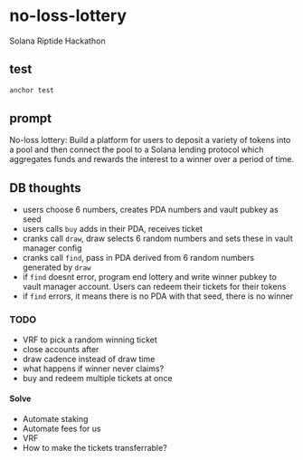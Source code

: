 # no-loss-lottery

Solana Riptide Hackathon

## test

```bash
anchor test
```

## prompt

No-loss lottery: Build a platform for users to deposit a variety of tokens into a pool and then connect the pool to a Solana lending protocol which aggregates funds and rewards the interest to a winner over a period of time.


## DB thoughts

- users choose 6 numbers, creates PDA numbers and vault pubkey as seed
- users calls `buy` adds in their PDA, receives ticket
- cranks call `draw`, draw selects 6 random numbers and sets these in vault manager config
- cranks call `find`, pass in PDA derived from 6 random numbers generated by `draw`
- if `find` doesnt error, program end lottery and write winner pubkey to vault manager account. Users can redeem their tickets for their tokens
- if `find` errors, it means there is no PDA with that seed, there is no winner

### TODO

- VRF to pick a random winning ticket
- close accounts after
- draw cadence instead of draw time
- what happens if winner never claims?
- buy and redeem multiple tickets at once

#### Solve

- Automate staking
- Automate fees for us
- VRF
- How to make the tickets transferrable?